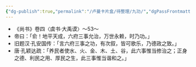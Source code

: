 ```yaml
---
{"dg-publish":true,"permalink":"/卢曼卡片盒/待整理/九功/","dgPassFrontmatter":true}
---
```



- 《尚书》卷四〈虞书·大禹谟〉～53～
- 帝曰：「俞！地平天成，六府三事允治，万世永赖，时乃功。」
- 旧题汉·孔安国传：「言六府三事之功，有次叙，皆可歌乐，乃德政之致。」
- 唐·孔颖达疏：「养民者使水、火、金、木、土、谷，此六事惟当修治之；正身之德、利民之用、厚民之生，此三事惟当谐和之。」